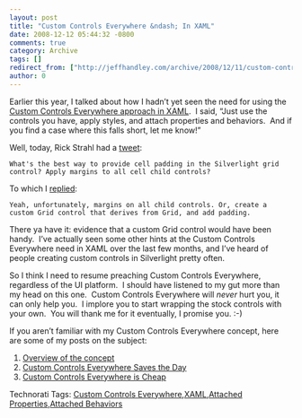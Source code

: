```yaml
---
layout: post
title: "Custom Controls Everywhere &ndash; In XAML"
date: 2008-12-12 05:44:32 -0800
comments: true
category: Archive
tags: []
redirect_from: ["http://jeffhandley.com/archive/2008/12/11/custom-controls-everywhere-ndash-in-xaml"]
author: 0
---
```

<!-- more -->
<p>Earlier this year, I talked about how I hadn’t yet seen the need for using the <a href="http://blog.jeffhandley.com/archive/2008/07/07/custom-controls-everywhere-ndash-maybe-not-in-xaml.aspx" target="_blank">Custom Controls Everywhere approach in XAML</a>.  I said, “Just use the controls you have, apply styles, and attach properties and behaviors.  And if you find a case where this falls short, let me know!”</p>  <p>Well, today, Rick Strahl had a <a href="http://twitter.com/RickStrahl/status/1052250934" target="_blank">tweet</a>:</p>  <p><code>What's the best way to provide cell padding in the Silverlight grid control? Apply margins to all cell child controls?</code></p>  <p>To which I <a href="http://twitter.com/jeffhandley/status/1052554978" target="_blank">replied</a>:</p>  <p><code>Yeah, unfortunately, margins on all child controls. Or, create a custom Grid control that derives from Grid, and add padding.</code></p>  <p>There ya have it: evidence that a custom Grid control would have been handy.  I’ve actually seen some other hints at the Custom Controls Everywhere need in XAML over the last few months, and I’ve heard of people creating custom controls in Silverlight pretty often.</p>  <p>So I think I need to resume preaching Custom Controls Everywhere, regardless of the UI platform.  I should have listened to my gut more than my head on this one.  Custom Controls Everywhere will <em>never</em> hurt you, it can only help you.  I implore you to start wrapping the stock controls with your own.  You will thank me for it eventually, I promise you. :-)</p>  <p>If you aren’t familiar with my Custom Controls Everywhere concept, here are some of my posts on the subject:</p>  <ol>   <li><a href="http://jeffhandley.blogspot.com/2005/04/choose-your-own-adventure.html" target="_blank">Overview of the concept</a></li>    <li><a href="http://blog.jeffhandley.com/archive/2008/03/13/custom-controls-everywhere-saves-the-day.aspx" target="_blank">Custom Controls Everywhere Saves the Day</a></li>    <li><a href="http://blog.jeffhandley.com/archive/2008/09/07/custom-controls-everywhere-is-cheap.aspx" target="_blank">Custom Controls Everywhere is Cheap</a></li> </ol>  <div class="wlWriterEditableSmartContent" id="scid:0767317B-992E-4b12-91E0-4F059A8CECA8:940b19d3-3d93-49f9-bdc8-135849468b1b" style="padding-right: 0px; display: inline; padding-left: 0px; float: none; padding-bottom: 0px; margin: 0px; padding-top: 0px">Technorati Tags: <a href="http://technorati.com/tags/Custom+Controls+Everywhere" rel="tag">Custom Controls Everywhere</a>,<a href="http://technorati.com/tags/XAML" rel="tag">XAML</a>,<a href="http://technorati.com/tags/Attached+Properties" rel="tag">Attached Properties</a>,<a href="http://technorati.com/tags/Attached+Behaviors" rel="tag">Attached Behaviors</a></div>

